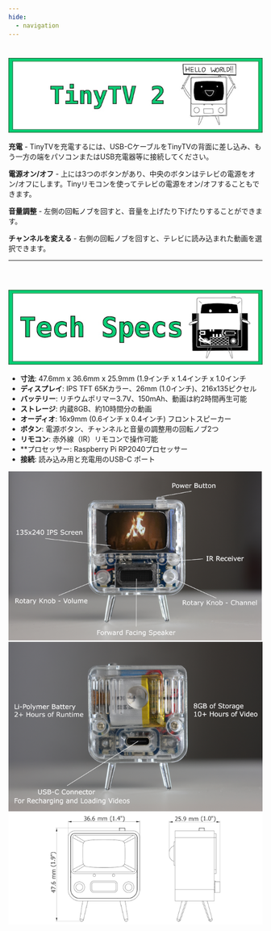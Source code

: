 ```yaml
---
hide:
  - navigation
---
```


#

<center>
<img src="../images/banner-tinytv2.jpg" alt="TinyTV banner vector image" />
</center>

**充電** - TinyTVを充電するには、USB-CケーブルをTinyTVの背面に差し込み、もう一方の端をパソコンまたはUSB充電器等に接続してください。

**電源オン/オフ** - 上には3つのボタンがあり、中央のボタンはテレビの電源をオン/オフにします。Tinyリモコンを使ってテレビの電源をオン/オフすることもできます。

**音量調整** - 左側の回転ノブを回すと、音量を上げたり下げたりすることができます。 

**チャンネルを変える** - 右側の回転ノブを回すと、テレビに読み込まれた動画を選択できます。

---

<style>
  h4 {
    opacity: 0; 
  }
</style>

#### 製品仕様

<center>
<img src="../images/banner-tech-specs.jpg" alt="TinyTV vector drawing of a TinyTV 2 entering an x-ray machine" />
</center>

* **寸法**: 47.6mm x 36.6mm x 25.9mm (1.9インチ x 1.4インチ x 1.0インチ
* **ディスプレイ**: IPS TFT 65Kカラー、26mm (1.0インチ)、216x135ピクセル
* **バッテリー**: リチウムポリマー3.7V、150mAh、動画は約2時間再生可能 
* **ストレージ**: 内蔵8GB、約10時間分の動画
* **オーディオ**: 16x9mm (0.6インチ x 0.4インチ) フロントスピーカー
* **ボタン**: 電源ボタン、チャンネルと音量の調整用の回転ノブ2つ
* **リモコン**: 赤外線（IR）リモコンで操作可能
* **プロセッサー: Raspberry Pi RP2040プロセッサー
* **接続**: 読み込み用と充電用のUSB-C ポート

<center>
<img src="../images/TV-2-features-diagram.jpg" alt="TinyTV 2 photo features front of TV" />
</center>

<center>
<img src="../images/TV-2-features-diagram-back.jpg" alt="TinyTV 2 photo features back of TV" />
</center>

<center>
<img src="../images/TV-2-hardware-drawing.png" alt="TinyTV 2 hardware drawing" />
</center>